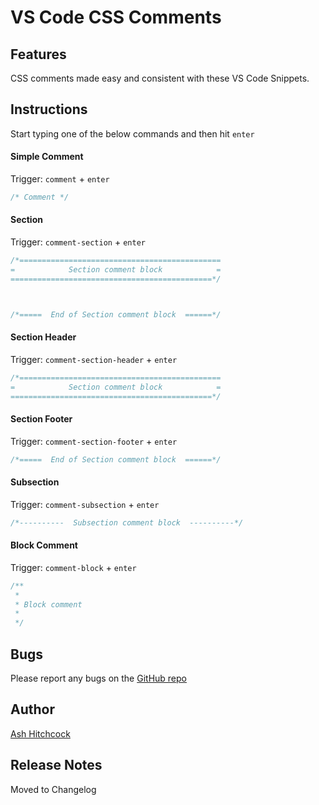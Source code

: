 # VS Code CSS Comments 

## Features

CSS comments made easy and consistent with these VS Code Snippets.


## Instructions

Start typing one of the below commands and then hit `enter`

#### Simple Comment

Trigger: `comment` + `enter`

```css
/* Comment */
```


#### Section

Trigger: `comment-section` + `enter`


```css
/*=============================================
=            Section comment block            =
=============================================*/



/*=====  End of Section comment block  ======*/
```

#### Section Header

Trigger: `comment-section-header` + `enter`

```css
/*=============================================
=            Section comment block            =
=============================================*/
```

#### Section Footer

Trigger: `comment-section-footer` + `enter`

```css
/*=====  End of Section comment block  ======*/
```

#### Subsection

Trigger: `comment-subsection` + `enter`

```css
/*----------  Subsection comment block  ----------*/
```


#### Block Comment

Trigger: `comment-block` + `enter`

```css
/**
 *
 * Block comment
 *
 */
 ```

 ## Bugs 
 Please report any bugs on the [GitHub repo](https://github.com/ashhitch/vs-code-css-comments/issues)


 ## Author
 [Ash Hitchcock](https://www.ashleyhitchcock.com)


## Release Notes

Moved to Changelog
